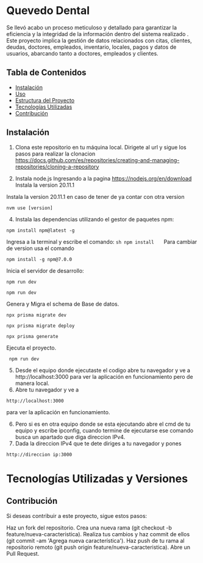 # Quevedo Dental
Se llevó acabo un proceso meticuloso y detallado para garantizar la eficiencia y la integridad de la información dentro del sistema realizado . Este proyecto implica la gestión de datos relacionados con citas, clientes, deudas, doctores, empleados, inventario, locales, pagos y datos de usuarios, abarcando tanto a doctores, empleados y clientes.


## Tabla de Contenidos

- [Instalación](#instalación)
- [Uso](#uso)
- [Estructura del Proyecto](#estructura-del-proyecto)
- [Tecnologías Utilizadas](#tecnologías-utilizadas)
- [Contribución](#contribución)


## Instalación

1. Clona este repositorio en tu máquina local.
Dirigete al url  y sigue los pasos para realizar la clonacion https://docs.github.com/es/repositories/creating-and-managing-repositories/cloning-a-repository

2. Instala node.js
Ingresando a la pagina https://nodejs.org/en/download
Instala la version 20.11.1

Instala la version 20.11.1 en caso de tener de ya contar con otra version
 ```
nvm use [version] 
 ```

4. Instala las dependencias utilizando el gestor de paquetes npm:
  ```
npm install npm@latest -g
 ```

Ingresa a la terminal y escribe el comando:
    ```sh npm install   ```
Para cambiar de version usa el comando
```
npm install -g npm@7.0.0
```
 Inicia el servidor de desarrollo:
 ```
 npm run dev
```
  ```
npm run dev
  ```

Genera y Migra el schema de Base de datos.
```
npx prisma migrate dev
```
``` 
npx prisma migrate deploy
 ```
 ``` 
 npx prisma generate
```

Ejecuta el proyecto.
```
 npm run dev
```

5. Desde el equipo donde ejecutaste el codigo abre tu navegador y ve a http://localhost:3000 para ver la aplicación en funcionamiento pero de manera local.
5. Abre tu navegador y ve a
```
http://localhost:3000
```
para ver la aplicación en funcionamiento.


6. Pero si es en otra equipo donde se esta ejecutando abre el cmd de tu equipo y escribe ipconfig, cuando termine de ejecutarse ese comando busca un apartado que diga direccion IPv4.
6. Dada la direccion IPv4 que te dete diriges a tu navegador y pones
 ```
http://direccion ip:3000
```

# Tecnologías Utilizadas y Versiones

## Contribución
Si deseas contribuir a este proyecto, sigue estos pasos:

Haz un fork del repositorio.
Crea una nueva rama (git checkout -b feature/nueva-caracteristica).
Realiza tus cambios y haz commit de ellos (git commit -am 'Agrega nueva característica').
Haz push de tu rama al repositorio remoto (git push origin feature/nueva-caracteristica).
Abre un Pull Request.
